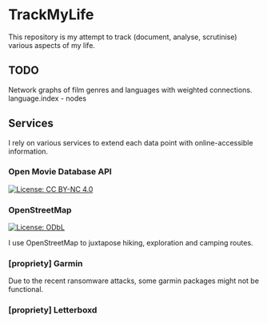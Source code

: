 # TrackMyLife

This repository is my attempt to track (document, analyse, scrutinise) various aspects of my life.

## TODO

Network graphs of film genres and languages with weighted connections.
language.index - nodes

## Services

I rely on various services to extend each data point with online-accessible information.

### Open Movie Database API

[![License: CC BY-NC 4.0](https://img.shields.io/badge/License-CC%20BY--NC%204.0-lightgrey.svg)](https://creativecommons.org/licenses/by-nc/4.0/) 

###  OpenStreetMap

[![License: ODbL](https://img.shields.io/badge/License-ODbL-brightgreen.svg)](https://opendatacommons.org/licenses/odbl/) 

I use OpenStreetMap to juxtapose hiking, exploration and camping routes.

### [propriety] Garmin

Due to the recent ransomware attacks, some garmin packages might not be functional.

### [propriety] Letterboxd
